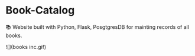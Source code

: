 # Book-Catalog
📚 Website built with Python, Flask, PosgtgresDB for mainting records of all books.

![](books inc.gif)